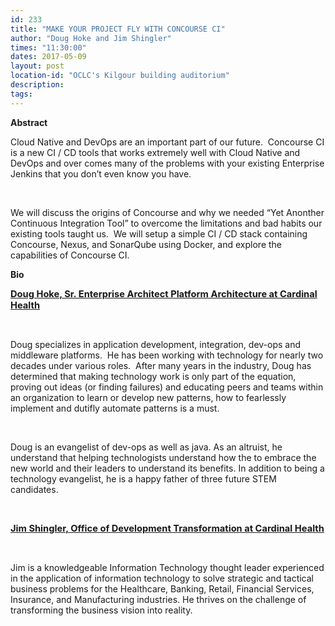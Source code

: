 ```yaml
---
id: 233
title: "MAKE YOUR PROJECT FLY WITH CONCOURSE CI"
author: "Doug Hoke and Jim Shingler"
times: "11:30:00"
dates: 2017-05-09
layout: post
location-id: "OCLC's Kilgour building auditorium"  
description: 
tags: 
---
```

 **Abstract**

Cloud Native and DevOps are an important part of our future.&nbsp; Concourse CI is a new CI / CD tools that works extremely well with Cloud Native and DevOps and over comes many of the problems with your existing Enterprise Jenkins that you don’t even know you have.&nbsp;

&nbsp;

We will discuss the origins of Concourse and why we needed “Yet Anonther Continuous Integration Tool” to overcome the limitations and bad habits our existing tools taught us.&nbsp; We will setup a simple CI / CD stack containing Concourse, Nexus, and SonarQube using Docker, and explore the capabilities of Concourse CI.

**Bio**

**<u><span style="font-size: 11pt">Doug Hoke, Sr. Enterprise Architect Platform Architecture at Cardinal Health</span></u>**

&nbsp;

Doug specializes in application development, integration, dev-ops and middleware platforms.&nbsp; He has been working with technology for nearly two decades under various roles.&nbsp; After many years in the industry, Doug has determined that making technology work is only part of the equation, proving out ideas (or finding failures) and educating peers and teams within an organization to learn or develop new patterns, how to fearlessly implement and dutifly automate patterns is a must.

&nbsp;

Doug is an evangelist of dev-ops as well as java. As an altruist, he understand that helping technologists understand how the to embrace the new world and their leaders to understand its benefits. In addition to being a technology evangelist, he is a happy father of three future STEM candidates.

&nbsp;

**<u><span style="font-size: 11pt">Jim Shingler, Office of Development Transformation at Cardinal Health</span></u>**

&nbsp;

Jim is a knowledgeable Information Technology thought leader experienced in the application of information technology to solve strategic and tactical business problems for the Healthcare, Banking, Retail, Financial Services, Insurance, and Manufacturing industries. He thrives on the challenge of transforming the business vision into reality.

